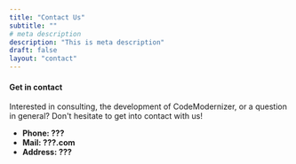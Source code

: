 ```yaml
---
title: "Contact Us"
subtitle: ""
# meta description
description: "This is meta description"
draft: false
layout: "contact"
---
```



#### Get in contact
Interested in consulting, the development of CodeModernizer, or a question in general? Don't hesitate to get into contact with us!

* **Phone: ???** 
* **Mail: ???.com**
* **Address: ???**